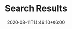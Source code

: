 ---
title: "Search Results"
date: 2020-08-11T14:46:10+06:00
description: "This is the search page"
url: /search/
---